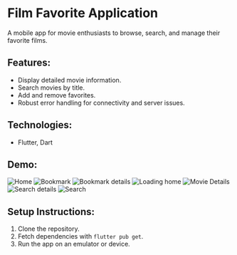 # Film Favorite Application

A mobile app for movie enthusiasts to browse, search, and manage their favorite films.

## Features:
- Display detailed movie information.
- Search movies by title.
- Add and remove favorites.
- Robust error handling for connectivity and server issues.

## Technologies:
- Flutter, Dart

## Demo:
![Home](FilmFav/f11/screenshot/Home.jpg)
![Bookmark](FilmFav/f11/screenshot/bookmark.jpg)
![Bookmark details](FilmFav/f11/screenshot/bookmarkdetails.jpg)
![Loading home](FilmFav/f11/screenshot/loadingHome.jpg)
![Movie Details](FilmFav/f11/screenshot/movieDetails.jpg)
![Search details](FilmFav/f11/screenshot/searchDetails.jpg)
![Search](FilmFav/f11/screenshot/search.jpg)

## Setup Instructions:
1. Clone the repository.
2. Fetch dependencies with `flutter pub get`.
3. Run the app on an emulator or device.
